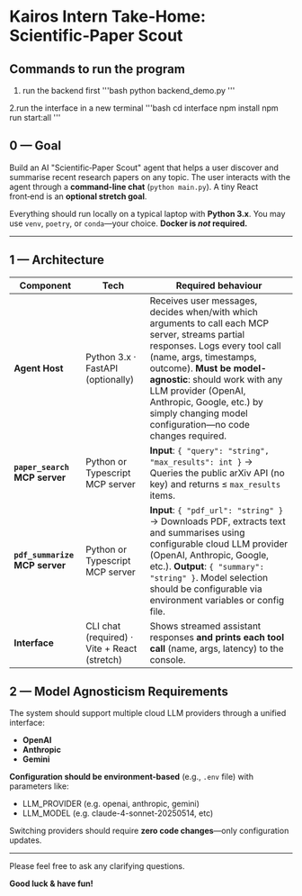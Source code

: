 # Kairos Intern Take‑Home: **Scientific‑Paper Scout**

## Commands to run the program

1. run the backend first
'''bash
python backend_demo.py
'''

2.run the interface in a new terminal
'''bash
cd interface
npm install
npm run start:all
'''

## 0 — Goal

Build an AI "Scientific‑Paper Scout" agent that helps a user discover and summarise recent research papers on any topic. The user interacts with the agent through a **command‑line chat** (`python main.py`). A tiny React front‑end is an **optional stretch goal**.

Everything should run locally on a typical laptop with **Python 3.x**. You may use `venv`, `poetry`, or `conda`—your choice. **Docker is *not* required.**

---

## 1 — Architecture

| Component                                                                                       | Tech                                         | Required behaviour                                                                                                                                                                                                                                                 |
| ----------------------------------------------------------------------------------------------- | -------------------------------------------- | ------------------------------------------------------------------------------------------------------------------------------------------------------------------------------------------------------------------------------------------------------------------ |
| **Agent Host**                                                                                  | Python 3.x · FastAPI (optionally)           | Receives user messages, decides when/with which arguments to call each MCP server, streams partial responses. Logs every tool call (name, args, timestamps, outcome). **Must be model-agnostic**: should work with any LLM provider (OpenAI, Anthropic, Google, etc.) by simply changing model configuration—no code changes required.                                                                                              |
| **`paper_search` MCP server**                                                                   | Python or Typescript MCP server                       | **Input**: `{ "query": "string", "max_results": int }` → Queries the public arXiv API (no key) and returns ≤ `max_results` items.                                                                           |
| **`pdf_summarize` MCP server**                                                                  | Python or Typescript MCP server                      | **Input**: `{ "pdf_url": "string" }` → Downloads PDF, extracts text and summarises using configurable cloud LLM provider (OpenAI, Anthropic, Google, etc.). **Output**: `{ "summary": "string" }`. Model selection should be configurable via environment variables or config file. |
| **Interface**                                                                                   | CLI chat (required) · Vite + React (stretch) | Shows streamed assistant responses **and prints each tool call** (name, args, latency) to the console.                                                                                                                                                             |

## 2 — Model Agnosticism Requirements

The system should support multiple cloud LLM providers through a unified interface:
- **OpenAI** 
- **Anthropic** 
- **Gemini** 

**Configuration should be environment-based** (e.g., `.env` file) with parameters like:
- LLM_PROVIDER (e.g. openai, anthropic, gemini)
- LLM_MODEL (e.g. claude-4-sonnet-20250514, etc)

Switching providers should require **zero code changes**—only configuration updates.

---

Please feel free to ask any clarifying questions.

**Good luck & have fun!**


